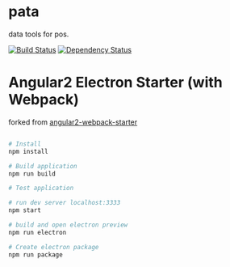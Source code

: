 
# pata

data tools for pos.

[![Build Status](https://travis-ci.org/xelfe/angular2-electron-starter.svg?branch=master)](https://travis-ci.org/xelfe/angular2-electron-starter)
[![Dependency Status](https://david-dm.org/xelfe/angular2-electron-starter.svg)](https://david-dm.org/xelfe/angular2-electron-starter)
# Angular2 Electron Starter (with Webpack)
forked from [angular2-webpack-starter](https://github.com/AngularClass/angular2-webpack-starter)


```bash

# Install
npm install

# Build application
npm run build

# Test application

# run dev server localhost:3333
npm start

# build and open electron preview
npm run electron

# Create electron package
npm run package

```
